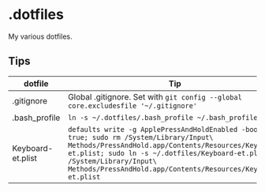 # .dotfiles

My various dotfiles.

## Tips

| dotfile | Tip |
|---------|-----|
| .gitignore | Global .gitignore. Set with `git config --global core.excludesfile '~/.gitignore'` |
| .bash_profile | `ln -s ~/.dotfiles/.bash_profile ~/.bash_profile` |
| Keyboard-et.plist | `defaults write -g ApplePressAndHoldEnabled -bool true; sudo rm /System/Library/Input\ Methods/PressAndHold.app/Contents/Resources/Keyboard-et.plist; sudo ln -s ~/.dotfiles/Keyboard-et.plist /System/Library/Input\ Methods/PressAndHold.app/Contents/Resources/Keyboard-et.plist` |
